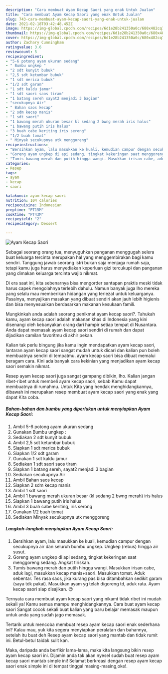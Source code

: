 ```yaml
---
description: "Cara membuat Ayam Kecap Saori yang enak Untuk Jualan"
title: "Cara membuat Ayam Kecap Saori yang enak Untuk Jualan"
slug: 743-cara-membuat-ayam-kecap-saori-yang-enak-untuk-jualan
date: 2021-02-18T03:42:48.452Z
image: https://img-global.cpcdn.com/recipes/6d1e28b241350a0c/680x482cq70/ayam-kecap-saori-foto-resep-utama.jpg
thumbnail: https://img-global.cpcdn.com/recipes/6d1e28b241350a0c/680x482cq70/ayam-kecap-saori-foto-resep-utama.jpg
cover: https://img-global.cpcdn.com/recipes/6d1e28b241350a0c/680x482cq70/ayam-kecap-saori-foto-resep-utama.jpg
author: Zachary Cunningham
ratingvalue: 3.6
reviewcount: 5
recipeingredient:
- "5-6 potong ayam ukuran sedang"
- " Bumbu ungkep "
- "2 sdt kunyit bubuk"
- "2,5 sdt ketumbar bubuk"
- "1 sdt merica bubuk"
- "1/2 sdt garam"
- "1 sdt kaldu jamur"
- "1 sdt saori saos tiram"
- "1 batang sereh sayat2 menjadi 3 bagian"
- "secukupnya Air"
- " Bahan saos kecap"
- "2 sdm kecap manis"
- "1 sdt saori"
- "1 bawang merah ukuran besar kl sedang 2 bwng merah iris halus"
- "1 bawang putih iris halus"
- "3 buah cabe keriting iris serong"
- "1/2 buah tomat"
- " Minyak secukupnya utk menggoreng"
recipeinstructions:
- "Bersihkan ayam, lalu masukkan ke kuali, kemudian campur dengan secukupnya air dan seluruh bumbu ungkep. Ungkep (rebus) hingga air susut."
- "Goreng ayam ungkep di api sedang, tingkat kekeringan saat menggoreng sedang. Angkat tiriskan."
- "Tumis bawang merah dan putih hingga wangi. Masukkan irisan cabe, aduk lagi, masukkan kecap manis+saori. Masukkan tomat. Aduk sebentar. Tes rasa saos, jika kurang pas bisa ditambahkan sedikit garam (saya tdk pakai). Masukkan ayam yg telah digoreng td, aduk rata. Ayam kecap saori siap disajikan. 😍"
categories:
- Resep
tags:
- ayam
- kecap
- saori

katakunci: ayam kecap saori 
nutrition: 104 calories
recipecuisine: Indonesian
preptime: "PT15M"
cooktime: "PT43M"
recipeyield: "2"
recipecategory: Dessert

---
```



![Ayam Kecap Saori](https://img-global.cpcdn.com/recipes/6d1e28b241350a0c/680x482cq70/ayam-kecap-saori-foto-resep-utama.jpg)

Sebagai seorang orang tua, menyuguhkan panganan menggugah selera buat keluarga tercinta merupakan hal yang menggembirakan bagi kamu sendiri. Tanggung jawab seorang istri bukan saja menjaga rumah saja, tetapi kamu juga harus menyediakan keperluan gizi tercukupi dan panganan yang dimakan keluarga tercinta wajib nikmat.

Di era  saat ini, kita sebenarnya bisa mengorder santapan praktis meski tidak harus capek mengolahnya terlebih dahulu. Namun banyak juga lho mereka yang selalu mau memberikan hidangan yang terlezat untuk keluarganya. Pasalnya, menyajikan masakan yang dibuat sendiri akan jauh lebih higienis dan bisa menyesuaikan berdasarkan makanan kesukaan famili. 



Mungkinkah anda adalah seorang penikmat ayam kecap saori?. Tahukah kamu, ayam kecap saori adalah makanan khas di Indonesia yang kini disenangi oleh kebanyakan orang dari hampir setiap tempat di Nusantara. Anda dapat memasak ayam kecap saori sendiri di rumah dan dapat dijadikan camilan favoritmu di akhir pekan.

Kalian tak perlu bingung jika kamu ingin mendapatkan ayam kecap saori, lantaran ayam kecap saori sangat mudah untuk dicari dan kalian pun boleh membuatnya sendiri di tempatmu. ayam kecap saori bisa dibuat memalui beragam cara. Kini ada banyak cara kekinian yang menjadikan ayam kecap saori semakin nikmat.

Resep ayam kecap saori juga sangat gampang dibikin, lho. Kalian jangan ribet-ribet untuk membeli ayam kecap saori, sebab Kamu dapat membuatnya di rumahmu. Untuk Kita yang hendak menghidangkannya, dibawah ini merupakan resep membuat ayam kecap saori yang enak yang dapat Kita coba.

<!--inarticleads1-->

##### Bahan-bahan dan bumbu yang diperlukan untuk menyiapkan Ayam Kecap Saori:

1. Ambil 5-6 potong ayam ukuran sedang
1. Gunakan  Bumbu ungkep :
1. Sediakan 2 sdt kunyit bubuk
1. Ambil 2,5 sdt ketumbar bubuk
1. Siapkan 1 sdt merica bubuk
1. Siapkan 1/2 sdt garam
1. Gunakan 1 sdt kaldu jamur
1. Sediakan 1 sdt saori saos tiram
1. Siapkan 1 batang sereh, sayat2 menjadi 3 bagian
1. Sediakan secukupnya Air
1. Ambil  Bahan saos kecap
1. Siapkan 2 sdm kecap manis
1. Ambil 1 sdt saori
1. Ambil 1 bawang merah ukuran besar (kl sedang 2 bwng merah) iris halus
1. Siapkan 1 bawang putih iris halus
1. Ambil 3 buah cabe keriting, iris serong
1. Gunakan 1/2 buah tomat
1. Sediakan  Minyak secukupnya utk menggoreng




<!--inarticleads2-->

##### Langkah-langkah menyiapkan Ayam Kecap Saori:

1. Bersihkan ayam, lalu masukkan ke kuali, kemudian campur dengan secukupnya air dan seluruh bumbu ungkep. Ungkep (rebus) hingga air susut.
1. Goreng ayam ungkep di api sedang, tingkat kekeringan saat menggoreng sedang. Angkat tiriskan.
1. Tumis bawang merah dan putih hingga wangi. Masukkan irisan cabe, aduk lagi, masukkan kecap manis+saori. Masukkan tomat. Aduk sebentar. Tes rasa saos, jika kurang pas bisa ditambahkan sedikit garam (saya tdk pakai). Masukkan ayam yg telah digoreng td, aduk rata. Ayam kecap saori siap disajikan. 😍




Ternyata cara membuat ayam kecap saori yang nikamt tidak ribet ini mudah sekali ya! Kamu semua mampu menghidangkannya. Cara buat ayam kecap saori Sangat cocok sekali buat kalian yang baru belajar memasak maupun untuk anda yang sudah jago memasak.

Tertarik untuk mencoba membuat resep ayam kecap saori enak sederhana ini? Kalau mau, yuk kita segera menyiapkan peralatan dan bahannya, setelah itu buat deh Resep ayam kecap saori yang mantab dan tidak rumit ini. Betul-betul taidak sulit kan. 

Maka, daripada anda berfikir lama-lama, maka kita langsung bikin resep ayam kecap saori ini. Dijamin anda tak akan nyesel sudah buat resep ayam kecap saori mantab simple ini! Selamat berkreasi dengan resep ayam kecap saori enak simple ini di tempat tinggal masing-masing,oke!.

